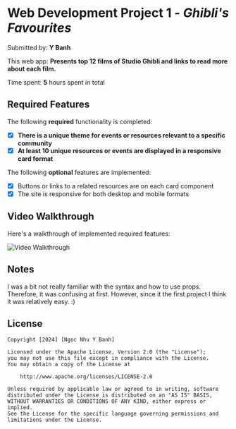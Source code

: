 # Web Development Project 1 - *Ghibli's Favourites*

Submitted by: **Y Banh**

This web app: **Presents top 12 films of Studio Ghibli and links to read more about each film.**

Time spent: **5** hours spent in total

## Required Features

The following **required** functionality is completed:

- [x] **There is a unique theme for events or resources relevant to a specific community**
- [x] **At least 10 unique resources or events are displayed in a responsive card format**

The following **optional** features are implemented:

- [x] Buttons or links to a related resources are on each card component
- [x] The site is responsive for both desktop and mobile formats

## Video Walkthrough

Here's a walkthrough of implemented required features:

<img src='https://imgur.com/QecaHeu' title='Video Walkthrough' width='' alt='Video Walkthrough' />

## Notes

I was a bit not really familiar with the syntax and how to use props. Therefore, it was confusing at first. However, since it the first project I think it was relatively easy. :) 

## License

    Copyright [2024] [Ngoc Nhu Y Banh]

    Licensed under the Apache License, Version 2.0 (the "License");
    you may not use this file except in compliance with the License.
    You may obtain a copy of the License at

        http://www.apache.org/licenses/LICENSE-2.0

    Unless required by applicable law or agreed to in writing, software
    distributed under the License is distributed on an "AS IS" BASIS,
    WITHOUT WARRANTIES OR CONDITIONS OF ANY KIND, either express or implied.
    See the License for the specific language governing permissions and
    limitations under the License.

